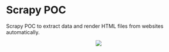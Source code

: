 # Scrapy POC

Scrapy POC to extract data and render HTML files from websites automatically.

<p align="center">
<img src="https://2.bp.blogspot.com/-oeOzu13C26U/V1_2uXbFE4I/AAAAAAAAALI/2RmiWjCb--YUVO6MAg3pG5eIOISFkVwBgCLcB/s1600/custom-web-scraping-624x301.png">
</p>
